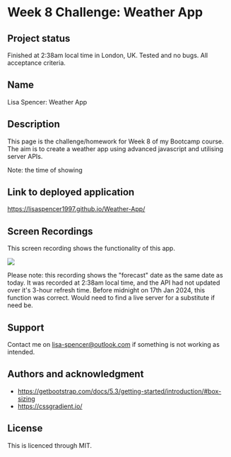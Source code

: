 # Week 8 Challenge: Weather App

## Project status
Finished at 2:38am local time in London, UK. Tested and no bugs. All acceptance criteria. 

## Name
Lisa Spencer: Weather App

## Description
This page is the challenge/homework for Week 8 of my Bootcamp course. The aim is to create a weather app using advanced javascript and utilising server APIs.

Note: the time of showing 


## Link to deployed application
https://lisaspencer1997.github.io/Weather-App/

## Screen Recordings
This screen recording shows the functionality of this app.

![](ScreenRecording1.gif)

Please note: this recording shows the "forecast" date as the same date as today. It was recorded at 2:38am local time, and the API had not updated over it's 3-hour refresh time. Before midnight on 17th Jan 2024, this function was correct. Would need to find a live server for a substitute if need be. 


## Support
Contact me on lisa-spencer@outlook.com if something is not working as intended.

## Authors and acknowledgment
* https://getbootstrap.com/docs/5.3/getting-started/introduction/#box-sizing
* https://cssgradient.io/



## License
This is licenced through MIT. 
